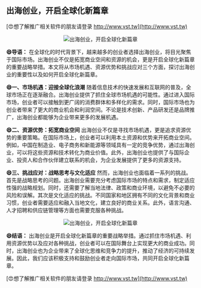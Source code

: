 ## **出海创业，开启全球化新篇章**

[😍想了解推广相关软件的朋友请登录 http://www.vst.tw](http://www.vst.tw)

 <center><img src="https://vst.tw/MP4/tuiguang/png/5.png" alt="出海创业，开启全球化新篇章"></center>

**😄导语：**
在全球化的时代背景下，越来越多的创业者选择出海创业，将目光聚焦于国际市场。出海创业不仅是拓宽商业空间和资源的机会，更是开启全球化新篇章的重要战略举措。本文将从市场机遇、资源优势和挑战应对三个方面，探讨出海创业的重要性以及如何开启全球化新篇章。

**😄一、市场机遇：迎接全球化浪潮**
随着信息技术的快速发展和互联网的普及，全球市场正在逐渐融合。出海创业提供了抓住全球市场机遇的可能性。通过进入国际市场，创业者可以接触到更广阔的消费群体和多样化的需求。同时，国际市场也为创业者带来了更大的商业机会和利润空间。不论是技术创新、产品研发还是品牌推广，出海创业都能够为企业带来更多的发展机遇。

**😄二、资源优势：拓宽商业空间**
出海创业不仅是寻找市场机遇，更是追求资源优势的重要策略。在国际市场上，创业者可以利用本土资源和优势来开拓商业空间。例如，中国在制造业、电子商务和新能源等领域具有一定的竞争优势，通过出海创业，可以将这些资源和技术转化为商业价值。此外，出海创业也提供了与国际企业、投资人和合作伙伴建立联系的机会，为企业发展提供了更多的资源支持。

**😄三、挑战应对：战略思考与文化适应**
然而，出海创业也面临着一系列的挑战。首先是战略思考的问题。出海创业需要充分考虑国际市场的特点和需求，制定适应性强的战略规划。同时，还需要了解当地法律、政策和商业环境，以避免不必要的风险和误解。其次是文化适应的挑战。不同国家和地区拥有不同的文化背景和商业习惯，创业者需要适应和融入当地文化，建立良好的商业关系。此外，语言沟通、人才招聘和供应链管理等方面也需要克服各种挑战。

 <center><img src="https://vst.tw/MP4/tuiguang/png/1.png" alt="出海创业，开启全球化新篇章"></center>

**😄结语：**
出海创业是开启全球化新篇章的重要战略举措。通过抓住市场机遇、利用资源优势以及应对各种挑战，创业者可以在国际舞台上实现更大的商业成功。同时，出海创业也为企业带来了全球化思维和竞争力的提升，推动了经济的可持续发展。因此，我们应该积极支持和鼓励创业者走向国际市场，共同开启全球化新篇章。

[😍想了解推广相关软件的朋友请登录 http://www.vst.tw](http://www.vst.tw)



